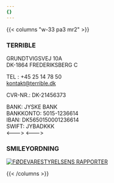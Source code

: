```yaml
---
{}
---
```

{{< columns "w-33 pa3 mr2" >}}
### TERRIBLE
GRUNDTVIGSVEJ 10A  
DK-1864 FREDERIKSBERG C  

TEL : +45 25 14 78 50  
kontakt@terrible.dk   

CVR-NR.: DK-21456373

BANK: JYSKE BANK  
BANKKONTO: 5015-1236614  
IBAN: DK5650150001236614  
SWIFT: JYBADKKK  
<---> 
<---> 
### SMILEYORDNING
[![FØDEVARESTYRELSENS RAPPORTER](/images/smiley.png "left")](http://www.findsmiley.dk/533114)




{{< /columns >}}